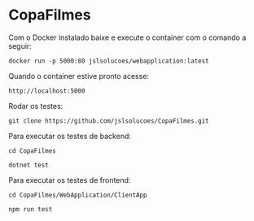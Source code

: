 # CopaFilmes


Com o Docker instalado baixe e execute o container com o comando a seguir:

```docker run -p 5000:80 jslsolucoes/webapplication:latest```

Quando o container estive pronto acesse:

```http://localhost:5000```


Rodar os testes:

```git clone https://github.com/jslsolucoes/CopaFilmes.git```

Para executar os testes de backend:

```cd CopaFilmes```

```dotnet test```

Para executar os testes de frontend:

```cd CopaFilmes/WebApplication/ClientApp```

```npm run test```
